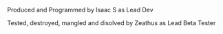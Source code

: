Produced and Programmed by Isaac S as Lead Dev

Tested, destroyed, mangled and disolved by Zeathus as Lead Beta Tester
